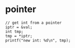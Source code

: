# pointer

    // get int from a pointer
	iptr = &val;
	int tmp;
	tmp = *iptr;
	printf("new int: %d\n", tmp);

# 
    
